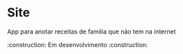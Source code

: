 # Site
App para anotar receitas de familia que não tem na internet
<p>:construction: Em desenvolvimento :construction:</p>

